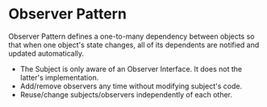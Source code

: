 # Observer Pattern

Observer Pattern defines a one-to-many dependency between objects so that when one object's state changes, all of its
dependents are notified and updated automatically.

- The Subject is only aware of an Observer Interface. It does not the latter's implementation.
- Add/remove observers any time without modifying subject's code.
- Reuse/change subjects/observers independently of each other.
